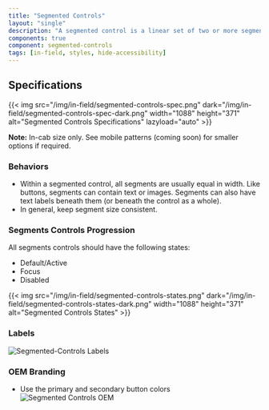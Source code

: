 ```yaml
---
title: "Segmented Controls"
layout: "single"
description: "A segmented control is a linear set of two or more segments, each of which functions as a button."
components: true
component: segmented-controls
tags: [in-field, styles, hide-accessibility]
---
```


## Specifications

{{< img src="/img/in-field/segmented-controls-spec.png" dark="/img/in-field/segmented-controls-spec-dark.png" width="1088" height="371" alt="Segmented Controls Specifications" lazyload="auto" >}}

**Note:** In-cab size only. See mobile patterns (coming soon) for smaller options if required.

### Behaviors

- Within a segmented control, all segments are usually equal in width. Like buttons, segments can contain text or images. Segments can also have text labels beneath them (or beneath the control as a whole).
- In general, keep segment size consistent.

### Segments Controls Progression

All segments controls should have the following states:

- Default/Active
- Focus
- Disabled

{{< img src="/img/in-field/segmented-controls-states.png" dark="/img/in-field/segmented-controls-states-dark.png" width="1088" height="371" alt="Segmented Controls States" >}}

### Labels

![Segmented-Controls Labels](/img/in-field/segmented-controls-labels.png)

### OEM Branding

- Use the primary and secondary button colors
  ![Segmented Controls OEM](/img/in-field/segmented-controls-oem.png)
